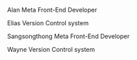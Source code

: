 Alan
Meta Front-End Developer

Elias 
Version Control system

Sangsongthong
Meta Front-End Developer

Wayne 
Version Control system
